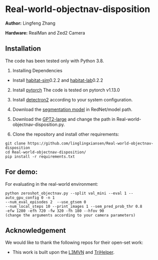 # Real-world-objectnav-disposition

**Author:** Lingfeng Zhang

**Hardware:** RealMan and Zed2 Camera
## Installation

The code has been tested only with Python 3.8.

1. Installing Dependencies
- Install [habitat-sim](https://github.com/facebookresearch/habitat-sim)0.2.2 and [habitat-lab](https://github.com/facebookresearch/habitat-lab)0.2.2

2. Install [pytorch](https://pytorch.org) The code is tested on pytorch v1.13.0

3. Install [detectron2](https://github.com/facebookresearch/detectron2/) according to your system configuration.
  
4. Download the [segmentation model](https://drive.google.com/file/d/1U0dS44DIPZ22nTjw0RfO431zV-lMPcvv/view?usp=share_link) in RedNet/model path.

5. Download the [GPT2-large](https://huggingface.co/openai-community/gpt2-large) and change the path in Real-world-objectnav-disposition.py.

6. Clone the repository and install other requirements:

```
git clone https://github.com/linglingxiansen/Real-world-objectnav-disposition
cd Real-world-objectnav-disposition/
pip install -r requirements.txt
```


## For demo: 
For evaluating in the real-world environment:
```
python zeroshot_objectnav.py --split val_mini --eval 1 --auto_gpu_config 0 -n 1
--num_eval_episodes 2  --use_gtsem 0
--num_local_steps 10 --print_images 1 --sem_pred_prob_thr 0.8
-efw 1280 -efh 720 -fw 320 -fh 180 --hfov 90 
(change the arguments according to your camera parameters)
```

## Acknowledgement
We would like to thank the following repos for their open-set work:
- This work is built upon the [L3MVN](https://github.com/haotian-liu/LLaVA](https://github.com/ybgdgh/L3MVN)) and [TriHelper](https://github.com/linglingxiansen/TriHelper).
